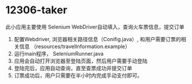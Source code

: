 # 12306-taker

此小应用主要使用 Selenium WebDriver自动填入，查询火车票信息，提交订单

1. 配置Webdriver, 浏览器相关路径信息（Conifig.java）, 和用户需要订票的相关信息 （resources/travelInformation.example）
2. 运行main程序， SeleniumRunner.java
3. 应用会自动打开浏览器至登陆页面，然后用户需要手动登陆
4. 登陆完后，应用自动查询，直至查票成功并提交订单
5. 订票成功后，用户只需要在半小时内完成手动支付即可。
